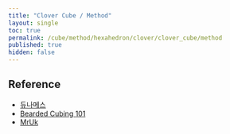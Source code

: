 ```yaml
---
title: "Clover Cube / Method"
layout: single
toc: true
permalink: /cube/method/hexahedron/clover/clover_cube/method
published: true
hidden: false
---
```


<head>
  <base target="_blank">
</head>



## Reference

- [듀나메스](https://youtu.be/aLxuKQLSemU)
- [Bearded Cubing 101](https://youtu.be/1XAsib2WW0k)
- [MrUk](https://youtu.be/EeP48LONnow)